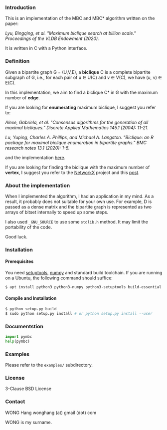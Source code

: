 ### Introduction

This is an implementation of the MBC and MBC* algorithm written on the paper:

*Lyu, Bingqing, et al. "Maximum biclique search at billion scale." Proceedings of the VLDB Endowment (2020).*

It is written in C with a Python interface.

### Definition

Given a bipartite graph G = (U,V,E), a **biclique** C is a complete bipartite subgraph of G, i.e., for each pair of u ∈ U(C) and v ∈ V(C), we have (u, v) ∈ E(C).

In this implementation, we aim to find a biclique C* in G with the maximum number of **edge**.

If you are looking for **enumerating** maximum biclique, I suggest you refer to:

*Alexe, Gabriela, et al. "Consensus algorithms for the generation of all maximal bicliques." Discrete Applied Mathematics 145.1 (2004): 11-21.*

*Lu, Yuping, Charles A. Phillips, and Michael A. Langston. "Biclique: an R package for maximal biclique enumeration in bipartite graphs." BMC research notes 13.1 (2020): 1-5.*

and the implementation [here](https://cran.r-project.org/web/packages/biclique/index.html).

If you are looking for finding the biclique with the maximum number of **vertex**, I suggest you refer to the [NetworkX](https://networkx.org/) project and this [post](https://cs.stackexchange.com/questions/131081/polynomial-time-algorithm-to-solve-the-maximum-vertex-bipartite-subgraph-problem).

### About the implementation

When I implemented the algorithm, I had an application in my mind. As a result, it probably does not suitable for your own use. For example, D is passed as a dense matrix and the bipartite graph is represented as two arrays of bitset internally to speed up some steps. 

I also used `_GNU_SOURCE` to use some `stdlib.h` method. It may limit the portability of the code.

Good luck.

### Installation

#### Prerequisites
You need [setuptools](https://pypi.org/project/setuptools/), [numpy](https://numpy.org/) and standard build toolchain. If you are running on a Ubuntu, the following command should suffice:

```bash
$ apt install python3 python3-numpy python3-setuptools build-essential libpython3-dev
```

#### Compile and Installation

```bash
$ python setup.py build
$ sudo python setup.py install # or python setup.py install --user
```

### Documentstion

```python
import pymbc
help(pymbc)
```

### Examples

Please refer to the `examples/` subdirectory.

### License

3-Clause BSD License

### Contact

WONG Hang wonghang (at) gmail (dot) com

WONG is my surname.

